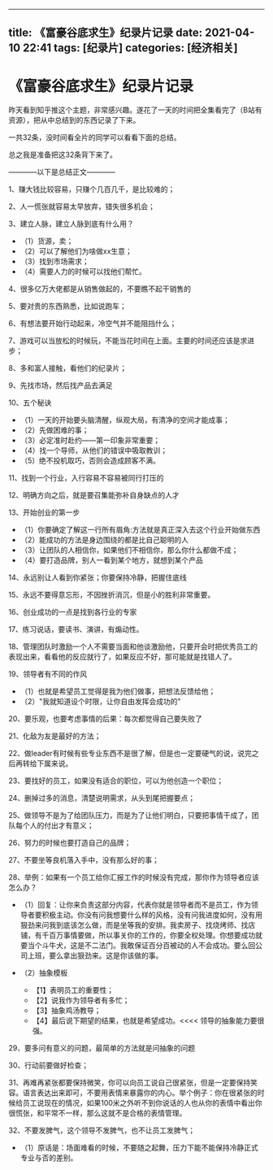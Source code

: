 
---
title: 《富豪谷底求生》纪录片记录
date: 2021-04-10 22:41
tags: [纪录片]
categories: [经济相关]
---

# 《富豪谷底求生》纪录片记录

昨天看到知乎推这个主题，非常感兴趣。遂花了一天的时间把全集看完了（B站有资源），把从中总结到的东西记录了下来。

一共32条，没时间看全片的同学可以看看下面的总结。

总之我是准备把这32条背下来了。

————以下是总结正文————

1、赚大钱比较容易，只赚个几百几千，是比较难的；

2、人一慌张就容易太早放弃，错失很多机会；

3、建立人脉，建立人脉到底有什么用？

- （1）货源，卖；
- （2）可以了解他们为啥做xx生意；
- （3）找到市场需求；
- （4）需要人力的时候可以找他们帮忙。

4、很多亿万大佬都是从销售做起的，不要瞧不起干销售的

5、要对贵的东西熟悉，比如说跑车；

6、有想法要开始行动起来，冷空气并不能阻挡什么；

7、游戏可以当放松的时候玩，不能当花时间在上面。主要的时间还应该是求进步；

8、多和富人接触，看他们的纪录片；

9、先找市场，然后找产品去满足

10、五个秘诀

- （1）一天的开始要头脑清醒，纵观大局，有清净的空间才能成事；
- （2）先做困难的事；
- （3）必定准时赴约——第一印象非常重要；
- （4）找一个导师，从他们的错误中吸取教训；
- （5）绝不投机取巧，否则会造成顾客不满。

11、找到一个行业，入行容易不容易被同行打压的

12、明确方向之后，就是要召集能弥补自身缺点的人才

13、开始创业的第一步

- （1）你要确定了解这一行所有眉角:方法就是真正深入去这个行业开始做东西
- （2）能成功的方法是身边围绕的都是比自己聪明的人
- （3）让团队的人相信你，如果他们不相信你，那么你什么都做不成；
- （4）要打造品牌，别人一看到某个地方，就想到某个产品

14、永远别让人看到你紧张；你要保持冷静，把握住底线

15、永远不要得意忘形，不因挫折消沉，但是小的胜利非常重要。

16、创业成功的一点是找到各行业的专家

17、练习说话，要读书、演讲，有煽动性。

18、管理团队时激励一个人不需要当面和他谈激励他，只要开会时把优秀员工的表现出来，看看他的反应就行了，如果反应不好，那可能就是找错人了。

19、领导者有不同的作风

- （1）也就是希望员工觉得是我为他们做事，把想法反馈给他；
- （2）"我就知道设个时限，让你自由发挥会成功的"

20、要乐观，也要考虑事情的后果：每次都觉得自己要失败了

21、化敌为友是最好的方法；

22、做leader有时候有些专业东西不是很了解，但是也一定要硬气的说，说完之后再转给下属来说。

23、要找好的员工，如果没有适合的职位，可以为他创造一个职位；

24、删掉过多的消息，清楚说明需求，从头到尾把握要点；

25、做领导不是为了给团队压力，而是为了让他们明白，只要把事情干成了，团队每个人的付出才有意义；

26、努力的时候也要打造自己的品牌；

27、不要坐等良机落入手中，没有那么好的事；

28、举例：如果有一个员工给你汇报工作的时候没有完成，那你作为领导者应该怎么办？

- （1）回复：让你来负责这部分内容，代表你就是领导者而不是员工，作为领导者要积极主动。你没有问我想要什么样的风格，没有问我进度如何，没有用狠劲来问我到底该怎么做，而是坐等我的安排。我卖房子、找烧烤师、找店铺，有千百万事情要做，所以事关你的工作的，你要全权处理。你想要成功就要当个斗牛犬，这是不二法门。我敢保证百分百被动的人不会成功。要么回公司上班，要么拿出狠劲来。这是你该做的事。

- （2）抽象模板    
	- 【1】表明员工的重要性；    
	- 【2】说我作为领导者有多忙；    
	- 【3】抽象鸡汤教导；    
	- 【4】最后说下期望的结果，也就是希望成功。<<<< 领导的抽象能力要很强。

29、要多问有意义的问题，最简单的方法就是问抽象的问题

30、行动前要做好检查；

31、再难再紧张都要保持微笑，你可以向员工说自己很紧张，但是一定要保持笑容。语言表达出来即可，不要用表情来暴露你的内心。举个例子：你在很紧张的时候给员工说现在的情况，如果100米之外听不到你说话的人也从你的表情中看出你很慌张，和平常不一样，那么这就不是合格的表情管理。

32、不要发脾气，这个领导不发脾气，也不让员工发脾气；

- （1）原话是：场面难看的时候，不要随之起舞，压力下能不能保持冷静正式专业与否的差别。
